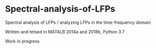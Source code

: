 # Spectral-analysis-of-LFPs
Spectral analysis of LFPs / analyzing LFPs in the time-frequency domain

Written and tetsed in MATALB 2014a and 2018b, Python 3.7

Work in progress
